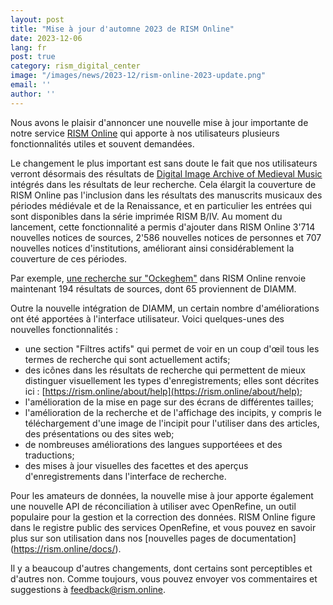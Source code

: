 ```yaml
---
layout: post
title: "Mise à jour d'automne 2023 de RISM Online"
date: 2023-12-06
lang: fr
post: true
category: rism_digital_center
image: "/images/news/2023-12/rism-online-2023-update.png"
email: ''
author: ''
---
```


Nous avons le plaisir d'annoncer une nouvelle mise à jour importante de notre service [RISM Online](https://rism.online) qui apporte à nos utilisateurs plusieurs fonctionnalités utiles et souvent demandées. 

Le changement le plus important est sans doute le fait que nos utilisateurs verront désormais des résultats de [Digital Image Archive of Medieval Music](https://www.diamm.ac.uk) intégrés dans les résultats de leur recherche. Cela élargit la couverture de RISM Online pas l'inclusion dans les résultats des manuscrits musicaux des périodes médiévale et de la Renaissance, et en particulier les entrées qui sont disponibles dans la série imprimée RISM B/IV. Au moment du lancement, cette fonctionnalité a permis d'ajouter dans RISM Online 3'714 nouvelles notices de sources, 2'586 nouvelles notices de personnes et 707 nouvelles notices d'institutions, améliorant ainsi considérablement la couverture de ces périodes.

Par exemple, [une recherche sur "Ockeghem"](https://rism.online/search?q=Ockeghem&mode=sources&page=1&rows=20) dans RISM Online renvoie maintenant 194 résultats de sources, dont 65 proviennent de DIAMM. 

Outre la nouvelle intégration de DIAMM, un certain nombre d'améliorations ont été apportées à l'interface utilisateur. Voici quelques-unes des nouvelles fonctionnalités :

 - une section "Filtres actifs" qui permet de voir en un coup d'œil tous les termes de recherche qui sont actuellement actifs;
 - des icônes dans les résultats de recherche qui permettent de mieux distinguer visuellement les types d'enregistrements; elles sont décrites ici : [https://rism.online/about/help](https://rism.online/about/help);
 - l'amélioration de la mise en page sur des écrans de différentes tailles;
 - l'amélioration de la recherche et de l'affichage des incipits, y compris le téléchargement d'une image de l'incipit pour l'utiliser dans des articles, des présentations ou des sites web;
 - de nombreuses améliorations des langues supportéees et des traductions;
 - des mises à jour visuelles des facettes et des aperçus d'enregistrements dans l'interface de recherche.

Pour les amateurs de données, la nouvelle mise à jour apporte également une nouvelle API de réconciliation à utiliser avec OpenRefine, un outil populaire pour la gestion et la correction des données. RISM Online figure dans le registre public des services OpenRefine, et vous pouvez en savoir plus sur son utilisation dans nos [nouvelles pages de documentation] (https://rism.online/docs/).

Il y a beaucoup d'autres changements, dont certains sont perceptibles et d'autres non. Comme toujours, vous pouvez envoyer vos commentaires et suggestions à [feedback@rism.online](mailto:feedback@rism.online).
